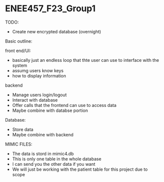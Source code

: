 # ENEE457_F23_Group1

TODO:
* Create new encrypted database (overnight)

Basic outline:

front end/UI:
* basically just an endless loop that thte user can use to interface with the system
* assumg users know keys
* how to display information

backend
* Manage users login/logout
* Interact with database
* Offer calls that the frontend can use to access data
* Maybe combine with databse portion

Database:
* Store data
* Maybe combine with backend

MIMIC FILES:
* The data is stord in mimic4.db
* This is only one table in the whole database
* I can send you the other data if you want
* We will just be working with the patient table for this project due to scope

